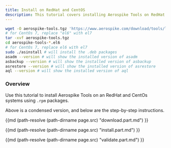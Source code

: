 ```yaml
---
title: Install on RedHat and CentOS
description: This tutorial covers installing Aerospike Tools on RedHat and CentOs6+ system
---
```

```bash
wget -O aerospike-tools.tgz 'https://www.aerospike.com/download/tools/latest/artifact/el6'
# for CentOs 7, replace "el6" with el7
tar -xvf aerospike-tools.tgz
cd aerospike-tools-*.el6
# for CentOs 7, replace el6 with el7
sudo ./asinstall # will install the .deb packages
asadm --version # will show the installed version of asadm
asbackup --version # will show the installed version of asbackup
asrestore --version # will show the installed version of asrestore
aql --version # will show the installed version of aql
```
### Overview
Use this tutorial to install Aerospike Tools on an RedHat and CentOs systems using `.rpm` packages.

Above is a condensed version, and below are the step-by-step instructions.

{{md (path-resolve (path-dirname page.src) "download.part.md") }}

{{md (path-resolve (path-dirname page.src) "install.part.md") }}

{{md (path-resolve (path-dirname page.src) "validate.part.md") }}
